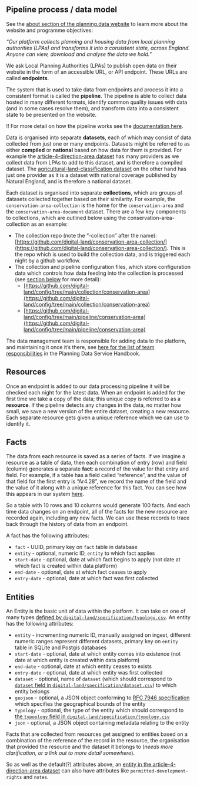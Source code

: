 ## Pipeline process / data model 

See the [about section of the planning.data website](https://www.planning.data.gov.uk/about/)  to learn more about the website and programme objectives:

*“Our platform collects planning and housing data from local planning authorities (LPAs) and transforms it into a consistent state, across England. Anyone can view, download and analyse the data we hold.”*

We ask Local Planning Authorities (LPAs) to publish open data on their website in the form of an accessible URL, or API endpoint. These URLs are called **endpoints**.

The system that is used to take data from endpoints and process it into a consistent format is called the **pipeline**. The pipeline is able to collect data hosted in many different formats, identify common quality issues with data (and in some cases resolve them), and transform data into a consistent state to be presented on the website.

\!\! For more detail on how the pipeline works see the [documentation here](https://github.com/digital-land/digital-land/wiki/Historic-Documentation#run-the-pipeline-to-make-the-dataset).

Data is organised into separate **datasets**, each of which may consist of data collected from just one or many endpoints. Datasets might be referred to as either **compiled** or **national** based on how data for them is provided. For example the [article-4-direction-area dataset](https://www.planning.data.gov.uk/dataset/article-4-direction-area) has many providers as we collect data from LPAs to add to this dataset, and is therefore a compiled dataset. The [agricultural-land-classification dataset](https://www.planning.data.gov.uk/dataset/agricultural-land-classification) on the other hand has just one provider as it is a dataset with national coverage published by Natural England, and is therefore a national dataset.

Each dataset is organised into separate **collections**, which are groups of datasets collected together based on their similarity. For example, the `conservation-area-collection` is the home for the `conservation-area` and the `conservation-area-document` dataset. There are a few key components to collections, which are outlined below using the conservation-area-collection as an example:

* The collection repo (note the “-collection” after the name):  [https://github.com/digital-land/conservation-area-collection/](https://github.com/digital-land/conservation-area-collection/). This is the repo which is used to build the collection data, and is triggered each night by a github workflow.  
* The collection and pipeline configuration files, which store configuration data which controls how data feeding into the collection is processed (see [section below](#pipeline-configuration) for more detail):  
  * [https://github.com/digital-land/config/tree/main/collection/conservation-area](https://github.com/digital-land/config/tree/main/collection/conservation-area)  
  * [https://github.com/digital-land/config/tree/main/pipeline/conservation-area](https://github.com/digital-land/config/tree/main/pipeline/conservation-area) 

The data management team is responsible for adding data to the platform, and maintaining it once it’s there, see [here for the list of team responsibilities](https://docs.google.com/document/d/1PoAUktKj80qOTvI4BB3qZkZdwpiGEq_woEfrIdwg2Ac/edit#heading=h.aoi2nezcsd1h) in the Planning Data Service Handbook.

## Resources 

Once an endpoint is added to our data processing pipeline it will be checked each night for the latest data. When an endpoint is added for the first time we take a copy of the data; this unique copy is referred to as a **resource**. If the pipeline detects any changes in the data, no matter how small, we save a new version of the entire dataset, creating a new resource. Each separate resource gets given a unique reference which we can use to identify it.

## Facts 

The data from each resource is saved as a series of facts. If we imagine a resource as a table of data, then each combination of entry (row) and field (column) generates a separate **fact**: a record of the value for that entry and field. For example, if a table has a field called “reference”, and the value of that field for the first entry is “Ar4.28”, we record the name of the field and the value of it along with a unique reference for this fact. You can see how this appears in our system [here](https://datasette.planning.data.gov.uk/article-4-direction-area?sql=select+fr.resource%2C+f.fact%2C+f.entity%2C+f.field%2C+f.value%0D%0Afrom+fact_resource+fr%0D%0Ainner+join+fact+f+on+fr.fact+%3D+f.fact%0D%0Awhere+%0D%0A+++resource+%3D+%22684deb1f613f6e74e31858176704c33c4437996c60210975c27be5f0c82b4057%22%0D%0A+++and+field+%3D+%22reference%22%0D%0A+++and+value+%3D+%22Ar4.28%22%0D%0A%0D%0A).

So a table with 10 rows and 10 columns would generate 100 facts. And each time data changes on an endpoint, all of the facts for the new resource are recorded again, including any new facts. We can use these records to trace back through the history of data from an endpoint.

A fact has the following attributes:

* `fact` \- UUID, primary key on `fact` table in database  
* `entity` \- optional, numeric ID, `entity` to which fact applies  
* `start-date` \- optional, date at which fact begins to apply (not date at which fact is created within data platform)  
* `end-date` \- optional, date at which fact ceases to apply  
* `entry-date` \- optional, date at which fact was first collected

## Entities 

An Entity is the basic unit of data within the platform. It can take on one of many types [defined by `digital-land/specification/typology.csv`](https://github.com/digital-land/specification/blob/40c777610a8e292145635ff875203145ee5f1e49/specification/typology.csv). An entity has the following attributes:

* `entity` \- incrementing numeric ID, manually assigned on ingest, different numeric ranges represent different datasets, primary key on `entity` table in SQLite and Postgis databases  
* `start-date` \- optional, date at which entity comes into existence (not date at which entity is created within data platform)  
* `end-date` \- optional, date at which entity ceases to exists  
* `entry-date` \- optional, date at which entity was first collected  
* `dataset` \- optional, name of `dataset` (which should correspond to [`dataset` field in `digital-land/specification/dataset.csv`](https://github.com/digital-land/specification/blob/40c777610a8e292145635ff875203145ee5f1e49/specification/dataset.csv)) to which entity belongs  
* `geojson` \- optional, a JSON object conforming to [RFC 7946 specification](https://datatracker.ietf.org/doc/html/rfc7946) which specifies the geographical bounds of the entity  
* `typology` \- optional, the type of the entity which should correspond to [the `typoology` field in `digital-land/specification/typology.csv`](https://github.com/digital-land/specification/blob/40c777610a8e292145635ff875203145ee5f1e49/specification/typology.csv)  
* `json` \- optional, a JSON object containing metadata relating to the entity

Facts that are collected from resources get assigned to entities based on a  combination of the reference of the record in the resource, the organisation that provided the resource and the dataset it belongs to (*needs more clarification, or a link out to more detail somewhere*).

So as well as the default(?) attributes above, an [entity in the article-4-direction-area dataset](https://www.planning.data.gov.uk/entity/5010000101) can also have attributes like `permitted-development-rights` and `notes`.

